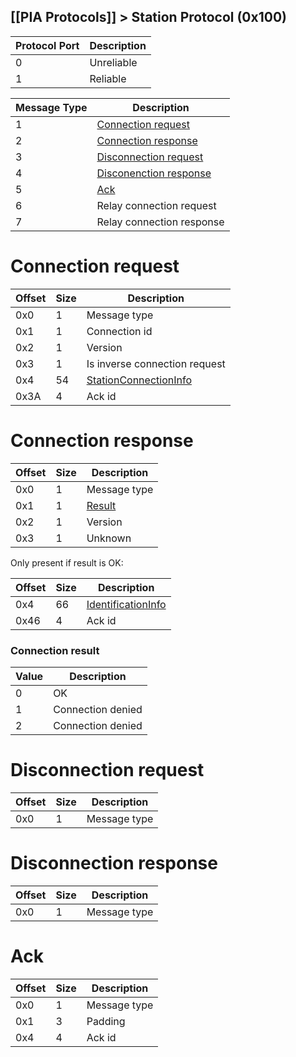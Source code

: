 [[PIA Protocols]] > Station Protocol (0x100)
---

| Protocol Port | Description |
| --- | --- |
| 0 | Unreliable |
| 1 | Reliable |

| Message Type | Description |
| --- | --- |
| 1 | [Connection request](#connection-request) |
| 2 | [Connection response](#connection-response) |
| 3 | [Disconnection request](#disconnection-request) |
| 4 | [Disconenction response](#disconnection-response) |
| 5 | [Ack](#ack) |
| 6 | Relay connection request |
| 7 | Relay connection response |

# Connection request
| Offset | Size | Description |
| --- | --- | --- |
| 0x0 | 1 | Message type |
| 0x1 | 1 | Connection id |
| 0x2 | 1 | Version |
| 0x3 | 1 | Is inverse connection request |
| 0x4 | 54 | [StationConnectionInfo] |
| 0x3A | 4 | Ack id |

# Connection response
| Offset | Size | Description |
| --- | --- | --- |
| 0x0 | 1 | Message type |
| 0x1 | 1 | [Result](#connection-result) |
| 0x2 | 1 | Version |
| 0x3 | 1 | Unknown |

Only present if result is OK:

| Offset | Size | Description |
| --- | --- | --- |
| 0x4 | 66 | [IdentificationInfo] |
| 0x46 | 4 | Ack id |

### Connection result
| Value | Description |
| --- | --- |
| 0 | OK |
| 1 | Connection denied |
| 2 | Connection denied |

# Disconnection request
| Offset | Size | Description |
| --- | --- | --- |
| 0x0 | 1 | Message type |

# Disconnection response
| Offset | Size | Description |
| --- | --- | --- |
| 0x0 | 1 | Message type |

# Ack
| Offset | Size | Description |
| --- | --- | --- |
| 0x0 | 1 | Message type |
| 0x1 | 3 | Padding |
| 0x4 | 4 | Ack id |

[StationConnectionInfo]: PIA-Types#stationconnectioninfo
[IdentificationInfo]: PIA-Types#identificationinfo